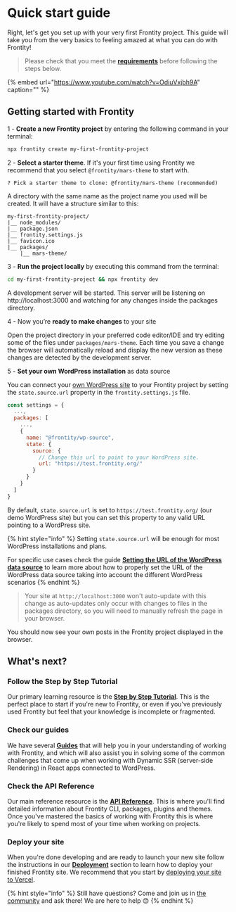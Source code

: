 # Quick start guide

Right, let's get you set up with your very first Frontity project. This guide will take you from the very basics to feeling amazed at what you can do with Frontity!

> Please check that you meet the [**requirements**](README.md#requirements) before following the steps below.

{% embed url="https://www.youtube.com/watch?v=OdiuVxjbh9A" caption="" %}

## Getting started with Frontity

1 - **Create a new Frontity project** by entering the following command in your terminal:

```sh
npx frontity create my-first-frontity-project
```

2 - **Select a starter theme**. If it's your first time using Frontity we recommend that you select `@frontity/mars-theme` to start with.

```
? Pick a starter theme to clone: @frontity/mars-theme (recommended)
```

A directory with the same name as the project name you used will be created. It will have a structure similar to this:

```text
my-first-frontity-project/
|__ node_modules/
|__ package.json
|__ frontity.settings.js
|__ favicon.ico
|__ packages/
    |__ mars-theme/
```

3 - **Run the project locally** by executing this command from the terminal:

```sh
cd my-first-frontity-project && npx frontity dev
```

A development server will be started. This server will be listening on http://localhost:3000 and watching for any changes inside the packages directory.

4 - Now you’re **ready to make changes** to your site

Open the project directory in your preferred code editor/IDE and try editing some of the files under `packages/mars-theme`. Each time you save a change the browser will automatically reload and display the new version as these changes are detected by the development server.

5 - **Set your own WordPress installation** as data source

You can connect your [own WordPress site](https://docs.frontity.org/guides/what-are-the-requisites-of-wordpress-for-frontity) to your Frontity project by setting the `state.source.url` property in the `frontity.settings.js` file.

```javascript
const settings = {
  ...,
  packages: [
    ...,
    {
      name: "@frontity/wp-source",
      state: {
        source: {
          // Change this url to point to your WordPress site.
          url: "https://test.frontity.org/"
        }
      }
    }
  ]
}
```

By default, `state.source.url` is set to `https://test.frontity.org/` (our demo WordPress site) but you can set this property to any valid URL pointing to a WordPress site.

{% hint style="info" %}
Setting `state.source.url` will be enough for most WordPress installations and plans. 

For specific use cases check the guide [**Setting the URL of the WordPress data source**](https://docs.frontity.org/guides/setting-url-wordpress-source-data) to learn more about how to properly set the URL of the WordPress data source taking into account the different WordPress scenarios
{% endhint %}


> Your site at `http://localhost:3000` won't auto-update with this change as auto-updates only occur with changes to files in the packages directory, so you will need to manually refresh the page in your browser.

You should now see your own posts in the Frontity project displayed in the browser.

## What's next?

### Follow the Step by Step Tutorial

Our primary learning resource is the **[Step by Step Tutorial](https://tutorial.frontity.org)**. This is the perfect place to start if you're new to Frontity, or even if you've previously used Frontity but feel that your knowledge is incomplete or fragmented.

### Check our guides

We have several **[Guides](https://docs.frontity.org/guides)** that will help you in your understanding of working with Frontity, and which will also assist you in solving some of the common challenges that come up when working with Dynamic SSR (server-side Rendering) in React apps connected to WordPress.

### Check the API Reference

Our main reference resource is the **[API Reference](https://api.frontity.org)**. This is where you'll find detailed information about Frontity CLI, packages, plugins and themes. Once you've mastered the basics of working with Frontity this is where you're likely to spend most of your time when working on projects.

### Deploy your site

When you're done developing and are ready to launch your new site follow the instructions in our **[Deployment](https://docs.frontity.org/deployment)** section to learn how to deploy your finished Frontity site. We recommend that you start by [deploying your site to Vercel](https://docs.frontity.org/deployment/deploy-using-vercel).

{% hint style="info" %}
Still have questions? Come and join us in [the community](https://community.frontity.org/) and ask there! We are here to help 😊
{% endhint %}